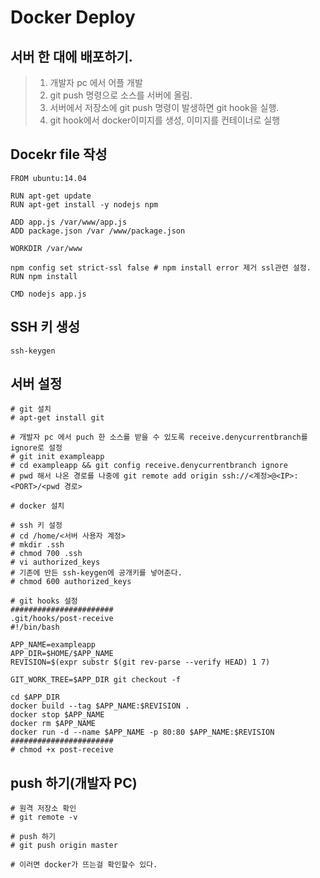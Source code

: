 # Docker Deploy

## 서버 한 대에 배포하기.
> 1. 개발자 pc 에서 어플 개발  
> 2. git push 명령으로 소스를 서버에 올림.
> 3. 서버에서 저장소에 git push 명령이 발생하면 git hook을 실행.
> 4. git hook에서 docker이미지를 생성, 이미지를 컨테이너로 실행

## Docekr file 작성
```
FROM ubuntu:14.04

RUN apt-get update
RUN apt-get install -y nodejs npm

ADD app.js /var/www/app.js
ADD package.json /var /www/package.json

WORKDIR /var/www

npm config set strict-ssl false # npm install error 제거 ssl관련 설정.
RUN npm install

CMD nodejs app.js
```

## SSH 키 생성
```
ssh-keygen
```

## 서버 설정
```
# git 설치
# apt-get install git

# 개발자 pc 에서 puch 한 소스를 받을 수 있도록 receive.denycurrentbranch를 ignore로 설정
# git init exampleapp
# cd exampleapp && git config receive.denycurrentbranch ignore
# pwd 해서 나온 경로를 나중에 git remote add origin ssh://<계정>@<IP>:<PORT>/<pwd 경로> 

# docker 설치

# ssh 키 설정
# cd /home/<서버 사용자 계정>
# mkdir .ssh
# chmod 700 .ssh
# vi authorized_keys
# 기존에 만든 ssh-keygen에 공개키를 넣어준다.
# chmod 600 authorized_keys

# git hooks 설정
#######################
.git/hooks/post-receive
#!/bin/bash

APP_NAME=exampleapp
APP_DIR=$HOME/$APP_NAME
REVISION=$(expr substr $(git rev-parse --verify HEAD) 1 7)

GIT_WORK_TREE=$APP_DIR git checkout -f

cd $APP_DIR
docker build --tag $APP_NAME:$REVISION .
docker stop $APP_NAME
docker rm $APP_NAME
docker run -d --name $APP_NAME -p 80:80 $APP_NAME:$REVISION
#######################
# chmod +x post-receive
```

## push 하기(개발자 PC)
```
# 원격 저장소 확인
# git remote -v

# push 하기
# git push origin master

# 이러면 docker가 뜨는걸 확인할수 있다.
```
